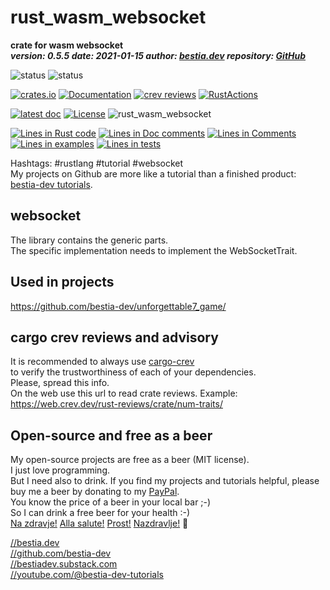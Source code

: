 # rust_wasm_websocket

[//]: # (auto_cargo_toml_to_md start)

**crate for wasm websocket**  
***version: 0.5.5  date: 2021-01-15 author: [bestia.dev](https://bestia.dev) repository: [GitHub](https://github.com/bestia-dev/rust_wasm_websocket)***  

[//]: # (auto_cargo_toml_to_md end)

 ![status](https://img.shields.io/badge/maintained-green) 
 ![status](https://img.shields.io/badge/ready_for_use-green) 

 [![crates.io](https://img.shields.io/crates/v/rust_wasm_websocket.svg)](https://crates.io/crates/rust_wasm_websocket)
 [![Documentation](https://docs.rs/rust_wasm_websocket/badge.svg)](https://docs.rs/rust_wasm_websocket/)
 [![crev reviews](https://web.crev.dev/rust-reviews/badge/crev_count/rust_wasm_websocket.svg)](https://web.crev.dev/rust-reviews/crate/rust_wasm_websocket/)
 [![RustActions](https://github.com/bestia-dev/rust_wasm_websocket/workflows/rust/badge.svg)](https://github.com/bestia-dev/rust_wasm_websocket/)
 
[![latest doc](https://img.shields.io/badge/latest_docs-GitHub-orange.svg)](https://bestia-dev.github.io/rust_wasm_websocket/rust_wasm_websocket/index.html)
 [![License](https://img.shields.io/badge/license-MIT-blue.svg)](https://github.com/bestia-dev/rust_wasm_websocket/blob/master/LICENSE)
 ![rust_wasm_websocket](https://bestia.dev/webpage_hit_counter/get_svg_image/986643609.svg)

[//]: # (auto_lines_of_code start)

[![Lines in Rust code](https://img.shields.io/badge/Lines_in_Rust-236-green.svg)](https://github.com/bestia-dev/rust_wasm_websocket/)
[![Lines in Doc comments](https://img.shields.io/badge/Lines_in_Doc_comments-52-blue.svg)](https://github.com/bestia-dev/rust_wasm_websocket/)
[![Lines in Comments](https://img.shields.io/badge/Lines_in_comments-50-purple.svg)](https://github.com/bestia-dev/rust_wasm_websocket/)
[![Lines in examples](https://img.shields.io/badge/Lines_in_examples-0-yellow.svg)](https://github.com/bestia-dev/rust_wasm_websocket/)
[![Lines in tests](https://img.shields.io/badge/Lines_in_tests-0-orange.svg)](https://github.com/bestia-dev/rust_wasm_websocket/)

[//]: # (auto_lines_of_code end)

Hashtags: #rustlang #tutorial #websocket  
My projects on Github are more like a tutorial than a finished product: [bestia-dev tutorials](https://github.com/bestia-dev/tutorials_rust_wasm).

## websocket

The library contains the generic parts.  
The specific implementation needs to implement the WebSocketTrait.  

## Used in projects

<https://github.com/bestia-dev/unforgettable7_game/>  

## cargo crev reviews and advisory

It is recommended to always use [cargo-crev](https://github.com/crev-dev/cargo-crev)  
to verify the trustworthiness of each of your dependencies.  
Please, spread this info.  
On the web use this url to read crate reviews. Example:  
<https://web.crev.dev/rust-reviews/crate/num-traits/>  

## Open-source and free as a beer

My open-source projects are free as a beer (MIT license).  
I just love programming.  
But I need also to drink. If you find my projects and tutorials helpful, please buy me a beer by donating to my [PayPal](https://paypal.me/LucianoBestia).  
You know the price of a beer in your local bar ;-)  
So I can drink a free beer for your health :-)  
[Na zdravje!](https://translate.google.com/?hl=en&sl=sl&tl=en&text=Na%20zdravje&op=translate) [Alla salute!](https://dictionary.cambridge.org/dictionary/italian-english/alla-salute) [Prost!](https://dictionary.cambridge.org/dictionary/german-english/prost) [Nazdravlje!](https://matadornetwork.com/nights/how-to-say-cheers-in-50-languages/) 🍻

[//bestia.dev](https://bestia.dev)  
[//github.com/bestia-dev](https://github.com/bestia-dev)  
[//bestiadev.substack.com](https://bestiadev.substack.com)  
[//youtube.com/@bestia-dev-tutorials](https://youtube.com/@bestia-dev-tutorials)  
